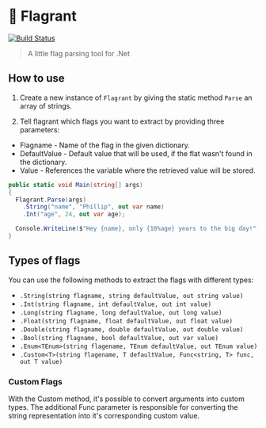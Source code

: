 # 🏁 Flagrant
[![Build Status](https://travis-ci.org/praffn/Flagrant.svg?branch=master)](https://travis-ci.org/praffn/Flagrant)

> A little flag parsing tool for .Net

## How to use

1) Create a new instance of `Flagrant` by giving the static method `Parse` an array of strings.

2) Tell flagrant which flags you want to extract by providing three parameters:
  * Flagname - Name of the flag in the given dictionary.
  * DefaultValue - Default value that will be used, if the flat wasn't found in the dictionary.
  * Value - References the variable where the retrieved value will be stored.

```csharp
public static void Main(string[] args)
{
  Flagrant.Parse(args)
    .String("name", "Phillip", out var name)
    .Int("age", 24, out var age);

  Console.WriteLine($"Hey {name}, only {10%age} years to the big day!");
}
```

## Types of flags
You can use the following methods to extract the flags with different types:

* `.String(string flagname, string defaultValue, out string value)`
* `.Int(string flagname, int defaultValue, out int value)`
* `.Long(string flagname, long defaultValue, out long value)`
* `.Float(string flagname, float defaultValue, out float value)`
* `.Double(string flagname, double defaultValue, out double value)`
* `.Bool(string flagname, bool defaultValue, out var value)`
* `.Enum<TEnum>(string flagename, TEnum defaultValue, out TEnum value)`
* `.Custom<T>(string flagename, T defaultValue, Func<string, T> func, out T value)`

### Custom Flags
With the Custom method, it's possible to convert arguments into custom types. The additional Func parameter is responsible for converting the string representation into it's corresponding custom value.